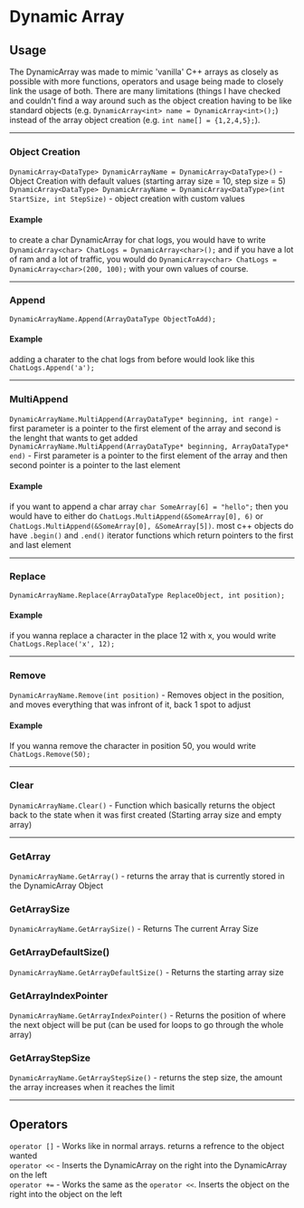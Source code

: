 # Dynamic Array
## Usage
The DynamicArray was made to mimic 'vanilla' C++ arrays as closely as possible with more functions, operators and usage being made to closely link the usage of both. There are many limitations (things I have checked and couldn't find a way around such as the object creation having to be like standard objects (e.g. `DynamicArray<int> name = DynamicArray<int>();`) instead of the array object creation (e.g. `int name[] = {1,2,4,5};`).

---

### Object Creation
`DynamicArray<DataType> DynamicArrayName = DynamicArray<DataType>()` - Object Creation with default values (starting array size = 10, step size = 5) </br>
`DynamicArray<DataType> DynamicArrayName = DynamicArray<DataType>(int StartSize, int StepSize)` - object creation with custom values

#### Example
to create a char DynamicArray for chat logs, you would have to write `DynamicArray<char> ChatLogs = DynamicArray<char>();` and if you have a lot of ram and a lot of traffic, you would do `DynamicArray<char> ChatLogs = DynamicArray<char>(200, 100);` with your own values of course.

---

### Append
`DynamicArrayName.Append(ArrayDataType ObjectToAdd);`

#### Example
adding a charater to the chat logs from before would look like this `ChatLogs.Append('a');`

---

### MultiAppend
`DynamicArrayName.MultiAppend(ArrayDataType* beginning, int range)` - first parameter is a pointer to the first element of the array and second is the lenght that wants to get added
`DynamicArrayName.MultiAppend(ArrayDataType* beginning, ArrayDataType* end)` - First parameter is a pointer to the first element of the array and then second pointer is a pointer to the last element

#### Example
if you want to append a char array `char SomeArray[6] = "hello";` then you would have to either do `ChatLogs.MultiAppend(&SomeArray[0], 6)` or `ChatLogs.MultiAppend(&SomeArray[0], &SomeArray[5])`. most c++ objects do have `.begin()` and `.end()` iterator functions which return pointers to the first and last element

---

### Replace
`DynamicArrayName.Replace(ArrayDataType ReplaceObject, int position);`

#### Example
if you wanna replace a character in the place 12 with x, you would write `ChatLogs.Replace('x', 12);`

---

### Remove
`DynamicArrayName.Remove(int position)` - Removes object in the position, and moves everything that was infront of it, back 1 spot to adjust

#### Example
If you wanna remove the character in position 50, you would write `ChatLogs.Remove(50);`

---
### Clear
`DynamicArrayName.Clear()` - Function which basically returns the object back to the state when it was first created (Starting array size and empty array)

---

### GetArray
`DynamicArrayName.GetArray()` - returns the array that is currently stored in the DynamicArray Object

### GetArraySize
`DynamicArrayName.GetArraySize()` - Returns The current Array Size

### GetArrayDefaultSize()
`DynamicArrayName.GetArrayDefaultSize()` - Returns the starting array size

### GetArrayIndexPointer
`DynamicArrayName.GetArrayIndexPointer()` - Returns the position of where the next object will be put (can be used for loops to go through the whole array)

### GetArrayStepSize
`DynamicArrayName.GetArrayStepSize()` - returns the step size, the amount the array increases when it reaches the limit

---

## Operators

`operator []` - Works like in normal arrays. returns a refrence to the object wanted </br>
`operator <<` - Inserts the DynamicArray on the right into the DynamicArray on the left </br>
`operator +=` - Works the same as the `operator <<`. Inserts the object on the right into the object on the left </br>
